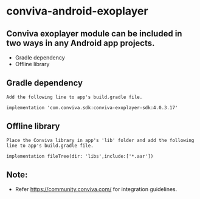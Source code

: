 # conviva-android-exoplayer

## Conviva exoplayer module can be included in two ways in any Android app projects.

* Gradle dependency
* Offline library

## Gradle dependency
    Add the following line to app's build.gradle file.
    
    implementation 'com.conviva.sdk:conviva-exoplayer-sdk:4.0.3.17'
    
## Offline library
    Place the Conviva library in app's 'lib' folder and add the following line to app's build.gradle file.
    
    implementation fileTree(dir: 'libs',include:['*.aar'])
    
    
## Note:  

* Refer https://community.conviva.com/ for integration guidelines.
